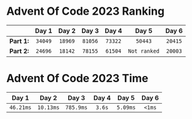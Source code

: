 # Advent Of Code 2023 Ranking

|  | Day 1 | Day 2 | Day 3 | Day 4 | Day 5 | Day 6 |
| :-----: | :-----: | :-----: | :-----: | :-----: | :-----: | :-----: |
|**Part 1:**| `34049` | `18969` | `81056` | `73322` | `50443` | `20415` |
|**Part 2:**| `24696` | `18142` | `78155` | `61504` | `Not ranked` | `20003` |

# Advent Of Code 2023 Time

| Day 1 | Day 2 | Day 3 | Day 4 | Day 5 | Day 6 |
| :-----: | :-----: | :-----: | :-----: | :-----: | :-----: |
| `46.21ms` | `10.13ms` | `785.9ms` | `3.6s` | `5.09ms` | `<1ms` |